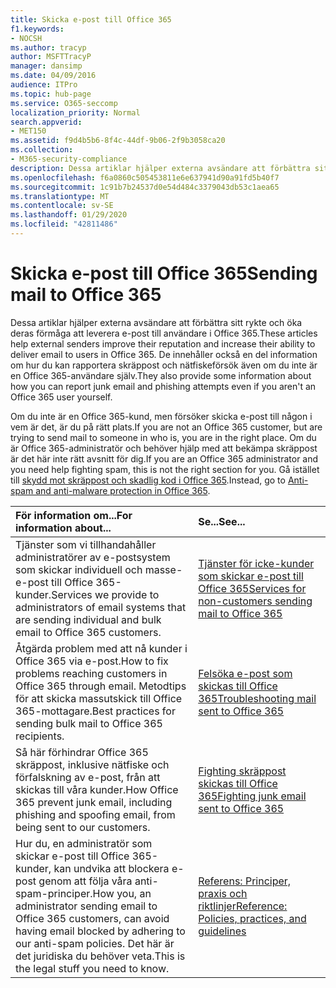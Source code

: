 ```yaml
---
title: Skicka e-post till Office 365
f1.keywords:
- NOCSH
ms.author: tracyp
author: MSFTTracyP
manager: dansimp
ms.date: 04/09/2016
audience: ITPro
ms.topic: hub-page
ms.service: O365-seccomp
localization_priority: Normal
search.appverid:
- MET150
ms.assetid: f9d4b5b6-8f4c-44df-9b06-2f9b3058ca20
ms.collection:
- M365-security-compliance
description: Dessa artiklar hjälper externa avsändare att förbättra sitt rykte och öka deras förmåga att leverera e-post till användare i Office 365. De innehåller också en del information om hur du kan rapportera skräppost och nätfiskeförsök även om du inte är en Office 365-användare själv.
ms.openlocfilehash: f6a0860c505453811e6e637941d90a91fd5b40f7
ms.sourcegitcommit: 1c91b7b24537d0e54d484c3379043db53c1aea65
ms.translationtype: MT
ms.contentlocale: sv-SE
ms.lasthandoff: 01/29/2020
ms.locfileid: "42811486"
---
```

# <a name="sending-mail-to-office-365"></a><span data-ttu-id="d7bf2-104">Skicka e-post till Office 365</span><span class="sxs-lookup"><span data-stu-id="d7bf2-104">Sending mail to Office 365</span></span>

<span data-ttu-id="d7bf2-105">Dessa artiklar hjälper externa avsändare att förbättra sitt rykte och öka deras förmåga att leverera e-post till användare i Office 365.</span><span class="sxs-lookup"><span data-stu-id="d7bf2-105">These articles help external senders improve their reputation and increase their ability to deliver email to users in Office 365.</span></span> <span data-ttu-id="d7bf2-106">De innehåller också en del information om hur du kan rapportera skräppost och nätfiskeförsök även om du inte är en Office 365-användare själv.</span><span class="sxs-lookup"><span data-stu-id="d7bf2-106">They also provide some information about how you can report junk email and phishing attempts even if you aren't an Office 365 user yourself.</span></span>

<span data-ttu-id="d7bf2-107">Om du inte är en Office 365-kund, men försöker skicka e-post till någon i vem är det, är du på rätt plats.</span><span class="sxs-lookup"><span data-stu-id="d7bf2-107">If you are not an Office 365 customer, but are trying to send mail to someone in who is, you are in the right place.</span></span> <span data-ttu-id="d7bf2-108">Om du är Office 365-administratör och behöver hjälp med att bekämpa skräppost är det här inte rätt avsnitt för dig.</span><span class="sxs-lookup"><span data-stu-id="d7bf2-108">If you are an Office 365 administrator and you need help fighting spam, this is not the right section for you.</span></span> <span data-ttu-id="d7bf2-109">Gå istället till [skydd mot skräppost och skadlig kod i Office 365](anti-spam-and-anti-malware-protection.md).</span><span class="sxs-lookup"><span data-stu-id="d7bf2-109">Instead, go to [Anti-spam and anti-malware protection in Office 365](anti-spam-and-anti-malware-protection.md).</span></span>

|<span data-ttu-id="d7bf2-110">**För information om...**</span><span class="sxs-lookup"><span data-stu-id="d7bf2-110">**For information about...**</span></span>|<span data-ttu-id="d7bf2-111">**Se...**</span><span class="sxs-lookup"><span data-stu-id="d7bf2-111">**See...**</span></span>|
|:-----|:-----|
|<span data-ttu-id="d7bf2-112">Tjänster som vi tillhandahåller administratörer av e-postsystem som skickar individuell och masse-e-post till Office 365-kunder.</span><span class="sxs-lookup"><span data-stu-id="d7bf2-112">Services we provide to administrators of email systems that are sending individual and bulk email to Office 365 customers.</span></span>|[<span data-ttu-id="d7bf2-113">Tjänster för icke-kunder som skickar e-post till Office 365</span><span class="sxs-lookup"><span data-stu-id="d7bf2-113">Services for non-customers sending mail to Office 365</span></span>](services-for-non-customers.md)|
|<span data-ttu-id="d7bf2-114">Åtgärda problem med att nå kunder i Office 365 via e-post.</span><span class="sxs-lookup"><span data-stu-id="d7bf2-114">How to fix problems reaching customers in Office 365 through email.</span></span> <span data-ttu-id="d7bf2-115">Metodtips för att skicka massutskick till Office 365-mottagare.</span><span class="sxs-lookup"><span data-stu-id="d7bf2-115">Best practices for sending bulk mail to Office 365 recipients.</span></span>|[<span data-ttu-id="d7bf2-116">Felsöka e-post som skickas till Office 365</span><span class="sxs-lookup"><span data-stu-id="d7bf2-116">Troubleshooting mail sent to Office 365</span></span>](troubleshooting-mail-sent-to-office-365.md)|
|<span data-ttu-id="d7bf2-117">Så här förhindrar Office 365 skräppost, inklusive nätfiske och förfalskning av e-post, från att skickas till våra kunder.</span><span class="sxs-lookup"><span data-stu-id="d7bf2-117">How Office 365 prevent junk email, including phishing and spoofing email, from being sent to our customers.</span></span>|[<span data-ttu-id="d7bf2-118">Fighting skräppost skickas till Office 365</span><span class="sxs-lookup"><span data-stu-id="d7bf2-118">Fighting junk email sent to Office 365</span></span>](fighting-junk-email.md)|
|<span data-ttu-id="d7bf2-119">Hur du, en administratör som skickar e-post till Office 365-kunder, kan undvika att blockera e-post genom att följa våra anti-spam-principer.</span><span class="sxs-lookup"><span data-stu-id="d7bf2-119">How you, an administrator sending email to Office 365 customers, can avoid having email blocked by adhering to our anti-spam policies.</span></span> <span data-ttu-id="d7bf2-120">Det här är det juridiska du behöver veta.</span><span class="sxs-lookup"><span data-stu-id="d7bf2-120">This is the legal stuff you need to know.</span></span>|[<span data-ttu-id="d7bf2-121">Referens: Principer, praxis och riktlinjer</span><span class="sxs-lookup"><span data-stu-id="d7bf2-121">Reference: Policies, practices, and guidelines</span></span>](reference-policies-practices-and-guidelines.md)|
